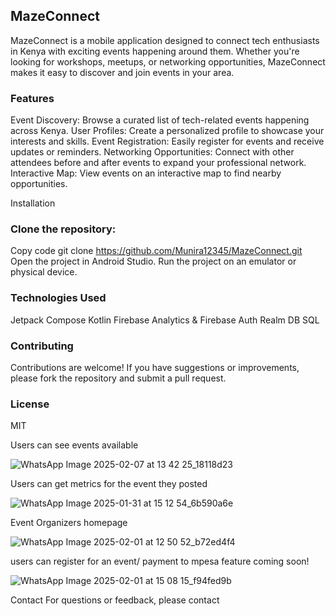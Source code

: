 
## MazeConnect
MazeConnect is a mobile application designed to connect tech enthusiasts in Kenya with exciting events happening around them. Whether you're looking for workshops, meetups, or networking opportunities, MazeConnect makes it easy to discover and join events in your area.

### Features
Event Discovery: Browse a curated list of tech-related events happening across Kenya.
User Profiles: Create a personalized profile to showcase your interests and skills.
Event Registration: Easily register for events and receive updates or reminders.
Networking Opportunities: Connect with other attendees before and after events to expand your professional network.
Interactive Map: View events on an interactive map to find nearby opportunities.

Installation
### Clone the repository:

Copy code
git clone https://github.com/Munira12345/MazeConnect.git
Open the project in Android Studio.
Run the project on an emulator or physical device.

### Technologies Used
Jetpack Compose
Kotlin
Firebase Analytics & Firebase Auth
Realm DB 
SQL 

### Contributing
Contributions are welcome! If you have suggestions or improvements, please fork the repository and submit a pull request.

### License
MIT

Users can see events available 


![WhatsApp Image 2025-02-07 at 13 42 25_18118d23](https://github.com/user-attachments/assets/f5ab20a5-de38-4178-853b-972d57fd811f)



Users can get metrics for the event they posted


![WhatsApp Image 2025-01-31 at 15 12 54_6b590a6e](https://github.com/user-attachments/assets/c9b47930-4581-4d3e-8289-076ee649f710)


Event Organizers homepage  


![WhatsApp Image 2025-02-01 at 12 50 52_b72ed4f4](https://github.com/user-attachments/assets/6fc75d07-64b9-4c6e-bb23-7240f59e52e9)


users can register for an event/ payment to mpesa feature coming soon! 


![WhatsApp Image 2025-02-01 at 15 08 15_f94fed9b](https://github.com/user-attachments/assets/907ea72e-3eef-4b0e-911f-eb985f005cc2)







Contact
For questions or feedback, please contact
